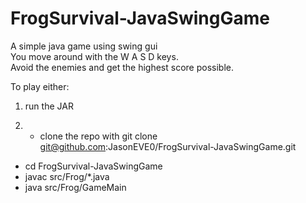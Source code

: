 # FrogSurvival-JavaSwingGame
A simple java game using swing gui  
You move around with the W A S D keys.  
Avoid the enemies and get the highest score possible.

To play either:

1. run the JAR 

2. - clone the repo with git clone git@github.com:JasonEVE0/FrogSurvival-JavaSwingGame.git  
- cd FrogSurvival-JavaSwingGame  
- javac src/Frog/*.java  
- java src/Frog/GameMain  


